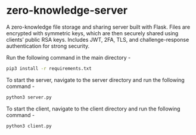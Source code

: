 # zero-knowledge-server
A zero-knowledge file storage and sharing server built with Flask. Files are encrypted with symmetric keys, which are then securely shared using clients’ public RSA keys. Includes JWT, 2FA, TLS, and challenge-response authentication for strong security.


Run the following command in the main directory -

```bash
pip3 install -r requirements.txt
```

To start the server, navigate to the server directory and run the following command - 
```bash
python3 server.py
```
To start the client, navigate to the client directory and run the following command -

```bash
python3 client.py
```
